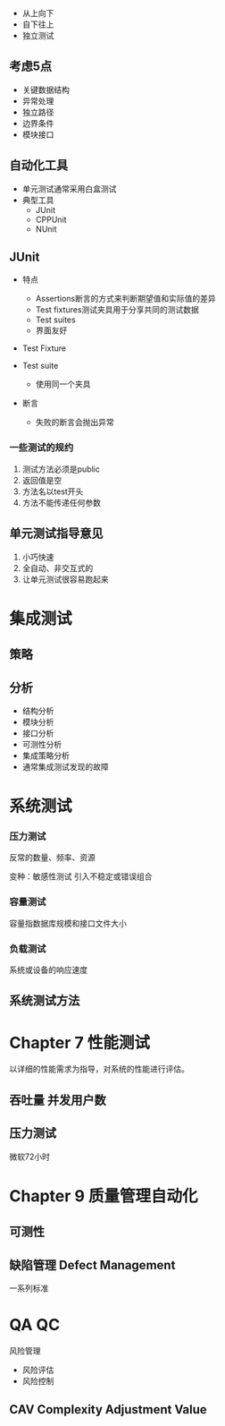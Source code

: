 * 从上向下
* 自下往上
* 独立测试

## 考虑5点
* 关键数据结构
* 异常处理
* 独立路径
* 边界条件
* 模块接口

## 自动化工具
* 单元测试通常采用白盒测试
* 典型工具
    * JUnit
    * CPPUnit
    * NUnit
  
## JUnit
* 特点
    * Assertions断言的方式来判断期望值和实际值的差异
    * Test fixtures测试夹具用于分享共同的测试数据
    * Test suites
    * 界面友好

* Test Fixture
* Test suite
    * 使用同一个夹具



* 断言
    * 失败的断言会抛出异常

### 一些测试的规约
1. 测试方法必须是public
2. 返回值是空
3. 方法名以test开头
4. 方法不能传递任何参数

## 单元测试指导意见
1. 小巧快速
2. 全自动、非交互式的
3. 让单元测试很容易跑起来

# 集成测试
## 策略
## 分析
* 结构分析
* 模块分析
* 接口分析
* 可测性分析
* 集成策略分析
* 通常集成测试发现的故障
# 系统测试
### 压力测试
反常的数量、频率、资源

变种：敏感性测试
    引入不稳定或错误组合
### 容量测试
容量指数据库规模和接口文件大小
### 负载测试
系统或设备的响应速度

## 系统测试方法

# Chapter 7 性能测试
以详细的性能需求为指导，对系统的性能进行评估。

## 吞吐量 并发用户数

## 压力测试
微软72小时

# Chapter 9 质量管理自动化
## 可测性
## 缺陷管理 Defect Management
一系列标准

# QA QC
风险管理
* 风险评估
* 风险控制

## CAV Complexity Adjustment Value

